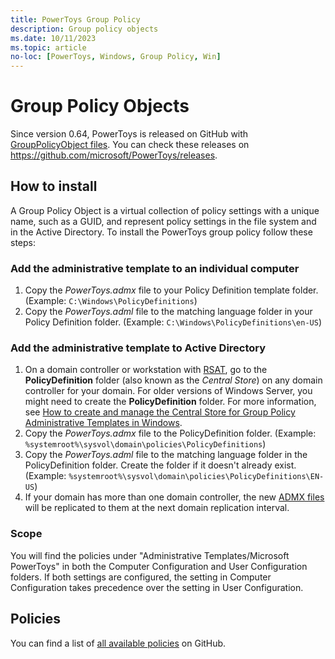 ```yaml
---
title: PowerToys Group Policy
description: Group policy objects 
ms.date: 10/11/2023
ms.topic: article
no-loc: [PowerToys, Windows, Group Policy, Win]
---
```


# Group Policy Objects

Since version 0.64, PowerToys is released on GitHub with [GroupPolicyObject files](/previous-versions/windows/desktop/policy/group-policy-objects). You can check these releases on <https://github.com/microsoft/PowerToys/releases>.

## How to install

A Group Policy Object is a virtual collection of policy settings with a unique name, such as a GUID, and represent policy settings in the file system and in the Active Directory. To install the PowerToys group policy follow these steps:

### Add the administrative template to an individual computer

1. Copy the _PowerToys.admx_ file to your Policy Definition template folder. (Example: `C:\Windows\PolicyDefinitions`)
2. Copy the _PowerToys.adml_ file to the matching language folder in your Policy Definition folder. (Example: `C:\Windows\PolicyDefinitions\en-US`)

### Add the administrative template to Active Directory

1. On a domain controller or workstation with [RSAT](/troubleshoot/windows-server/system-management-components/remote-server-administration-tools), go to the **PolicyDefinition** folder (also known as the _Central Store_) on any domain controller for your domain. For older versions of Windows Server, you might need to create the **PolicyDefinition** folder. For more information, see [How to create and manage the Central Store for Group Policy Administrative Templates in Windows](https://support.microsoft.com/help/3087759/how-to-create-and-manage-the-central-store-for-group-policy-administra).
2. Copy the _PowerToys.admx_ file to the PolicyDefinition folder. (Example: `%systemroot%\sysvol\domain\policies\PolicyDefinitions`)
3. Copy the _PowerToys.adml_ file to the matching language folder in the PolicyDefinition folder. Create the folder if it doesn't already exist. (Example: `%systemroot%\sysvol\domain\policies\PolicyDefinitions\EN-US`)
4. If your domain has more than one domain controller, the new [ADMX files](/troubleshoot/windows-client/group-policy/create-and-manage-central-store) will be replicated to them at the next domain replication interval.

### Scope

You will find the policies under "Administrative Templates/Microsoft PowerToys" in both the Computer Configuration and User Configuration folders. If both settings are configured, the setting in Computer Configuration takes precedence over the setting in User Configuration.

## Policies

You can find a list of [all available policies](aka.ms/powertoys-gpo-list) on GitHub.
